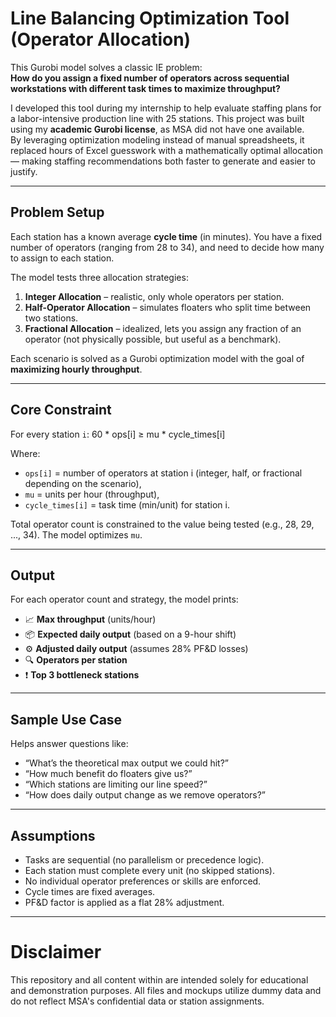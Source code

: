 # Line Balancing Optimization Tool (Operator Allocation)

This Gurobi model solves a classic IE problem:  
**How do you assign a fixed number of operators across sequential workstations with different task times to maximize throughput?**

I developed this tool during my internship to help evaluate staffing plans for a labor-intensive production line with 25 stations.
This project was built using my **academic Gurobi license**, as MSA did not have one available.  
By leveraging optimization modeling instead of manual spreadsheets, it replaced hours of Excel guesswork with a mathematically optimal allocation — making staffing recommendations both faster to generate and easier to justify.

---

## Problem Setup

Each station has a known average **cycle time** (in minutes). You have a fixed number of operators (ranging from 28 to 34), and need to decide how many to assign to each station.

The model tests three allocation strategies:
1. **Integer Allocation** – realistic, only whole operators per station.
2. **Half-Operator Allocation** – simulates floaters who split time between two stations.
3. **Fractional Allocation** – idealized, lets you assign any fraction of an operator (not physically possible, but useful as a benchmark).

Each scenario is solved as a Gurobi optimization model with the goal of **maximizing hourly throughput**.

---

## Core Constraint

For every station `i`: 60 * ops[i] ≥ mu * cycle_times[i]

Where:
- `ops[i]` = number of operators at station i (integer, half, or fractional depending on the scenario),
- `mu` = units per hour (throughput),
- `cycle_times[i]` = task time (min/unit) for station i.

Total operator count is constrained to the value being tested (e.g., 28, 29, ..., 34). The model optimizes `mu`.

---

## Output

For each operator count and strategy, the model prints:
- 📈 **Max throughput** (units/hour)
- 📦 **Expected daily output** (based on a 9-hour shift)
- ⚙️ **Adjusted daily output** (assumes 28% PF&D losses)
- 🔍 **Operators per station**
- ❗ **Top 3 bottleneck stations**

---

## Sample Use Case

Helps answer questions like:
- “What’s the theoretical max output we could hit?”
- “How much benefit do floaters give us?”
- “Which stations are limiting our line speed?”
- “How does daily output change as we remove operators?”

---

## Assumptions

- Tasks are sequential (no parallelism or precedence logic).
- Each station must complete every unit (no skipped stations).
- No individual operator preferences or skills are enforced.
- Cycle times are fixed averages.
- PF&D factor is applied as a flat 28% adjustment.

---

# Disclaimer

This repository and all content within are intended solely for educational and demonstration purposes. All files and mockups utilize dummy data and do not reflect MSA's confidential data or station assignments. 

